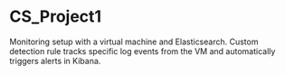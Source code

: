 # CS_Project1
Monitoring setup with a virtual machine and Elasticsearch. Custom detection rule tracks specific log events from the VM and automatically triggers alerts in Kibana.
